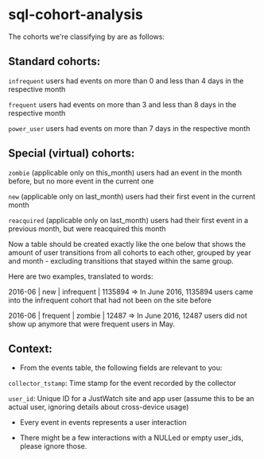 # sql-cohort-analysis
The cohorts we're classifying by are as follows:

Standard cohorts:
-----------------
 `infrequent`
   users had events on more than 0 and less than 4 days in the respective month
   
 `frequent`
   users had events on more than 3 and less than 8 days in the respective month
   
 `power_user`
   users had events on more than 7 days in the respective month

Special (virtual) cohorts:
--------------------------
 `zombie` (applicable only on this_month)
   users had an event in the month before, but no more event in the current one

 `new` (applicable only on last_month)
   users had their first event in the current month

 `reacquired` (applicable only on last_month)
   users had their first event in a previous month, but were reacquired this      month

Now a table should be created exactly like the one below that shows the amount of user transitions from all cohorts to each other, grouped by year and month - excluding transitions that stayed within the same group. 

Here are two examples, translated to words:

2016-06    | new               | infrequent        | 1135894
=> In June 2016, 1135894 users came into the infrequent cohort that had not been on the site before

2016-06    | frequent          | zombie            | 12487
=> In June 2016, 12487 users did not show up anymore that were frequent users in May.


Context:
--------

- From the events table, the following fields are relevant to you:

 `collector_tstamp`: Time stamp for the event recorded by the collector
 
 `user_id`: Unique ID for a JustWatch site and app user (assume this to be an actual user, ignoring details about cross-device usage)

- Every event in events represents a user interaction

- There might be a few interactions with a NULLed or empty user_ids, please ignore those.
